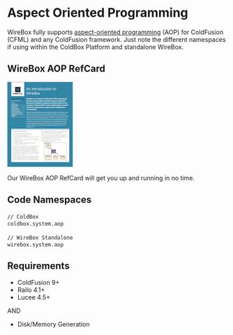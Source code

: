 # Aspect Oriented Programming

WireBox fully supports [aspect-oriented programming](http://en.wikipedia.org/wiki/Aspect-oriented_programming) \(AOP\) for ColdFusion \(CFML\) and any ColdFusion framework. Just note the different namespaces if using within the ColdBox Platform and standalone WireBox.

## WireBox AOP RefCard

![](../.gitbook/assets/overview_wireboxrefcard.png)

Our WireBox AOP RefCard will get you up and running in no time.

## Code Namespaces

```text
// ColdBox
coldbox.system.aop

// WireBox Standalone
wirebox.system.aop
```

## Requirements

* ColdFusion 9+
* Railo 4.1+
* Lucee 4.5+

AND

* Disk/Memory Generation

